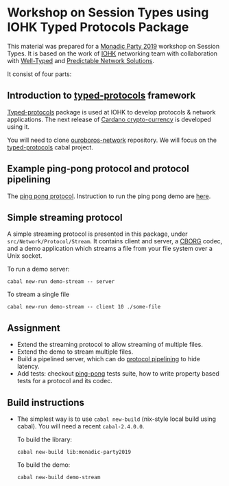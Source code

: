 Workshop on Session Types using IOHK Typed Protocols Package
============================================================

This material was prepared for a [Monadic Party
2019](https://monadic.party) workshop on Session Types.  It is based on the
work of [IOHK](https://iohk.io) networking team with collaboration with
[Well-Typed](https://well-typed.com) and [Predictable Network
Solutions](http://www.pnsol.com/).

It consist of four parts:

Introduction to [typed-protocols](https://github.com/input-output-hk/ouroboros-network) framework
-------------------------------------------------------------------------------------------------

[Typed-protocols](https://github.com/input-output-hk/ouroboros-network)
package is used at IOHK to develop protocols & network applications.  The next
release of [Cardano crypto-currency](https://www.cardano.org/en/home/) is developed using it.

You will need to clone
[ouroboros-network](https://github.com/input-output-hk/ouroboros-network)
repository.  We will focus on the
[typed-protocols](https://github.com/input-output-hk/ouroboros-network/tree/master/typed-protocols)
cabal project.

Example ping-pong protocol and protocol pipelining
--------------------------------------------------

The [ping pong
protocol](https://github.com/input-output-hk/ouroboros-network/tree/master/typed-protocols/src/Network/TypedProtocol/PingPong).
Instruction to run the ping pong demo are
[here](https://github.com/input-output-hk/ouroboros-network/wiki/Ouroboros-Network-Demo#pingpong-demo).

Simple streaming protocol
-------------------------

A simple streaming protocol is presented in this package, under
`src/Network/Protocol/Stream`.  It contains client and server,
a [CBORG](https://hackage.haskell.org/package/cborg) codec, and a demo
application which streams a file from your file system over a Unix socket.

To run a demo server:

```
cabal new-run demo-stream -- server
```

To stream a single file
```
cabal new-run demo-stream -- client 10 ./some-file
```

Assignment
----------

* Extend the streaming protocol to allow streaming of multiple files.
* Extend the demo to stream multiple files.
* Build a pipelined server, which can do [protocol
  pipelining](https://en.wikipedia.org/wiki/Protocol_pipelining) to hide
  latency.
* Add tests: checkout
  [ping-pong](https://github.com/input-output-hk/ouroboros-network/blob/master/typed-protocols/src/Network/TypedProtocol/PingPong/Tests.hs)
  tests suite, how to write property based tests for a protocol and its codec.

Build instructions
------------------

* The simplest way is to use `cabal new-build` (nix-style local build using
  cabal).  You will need a recent `cabal-2.4.0.0`.

  To build the library:
  ```
  cabal new-build lib:monadic-party2019
  ```

  To build the demo:
  ```
  cabal new-build demo-stream
  ```
